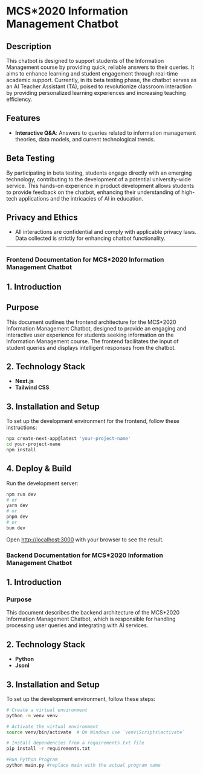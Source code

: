# MCS*2020 Information Management Chatbot

## Description
This chatbot is designed to support students of the Information Management course by providing quick, reliable answers to their queries. It aims to enhance learning and student engagement through real-time academic support. Currently, in its beta testing phase, the chatbot serves as an AI Teacher Assistant (TA), poised to revolutionize classroom interaction by providing personalized learning experiences and increasing teaching efficiency.

## Features
- **Interactive Q&A**: Answers to queries related to information management theories, data models, and current technological trends.

## Beta Testing
By participating in beta testing, students engage directly with an emerging technology, contributing to the development of a potential university-wide service. This hands-on experience in product development allows students to provide feedback on the chatbot, enhancing their understanding of high-tech applications and the intricacies of AI in education.

## Privacy and Ethics
- All interactions are confidential and comply with applicable privacy laws. Data collected is strictly for enhancing chatbot functionality.

-------------------------------------------------------------------------------------------------------------------------------------------

### Frontend Documentation for MCS*2020 Information Management Chatbot

## 1. Introduction

## Purpose
This document outlines the frontend architecture for the MCS*2020 Information Management Chatbot, designed to provide an engaging and interactive user experience for students seeking information on the Information Management course. The frontend facilitates the input of student queries and displays intelligent responses from the chatbot.

## 2. Technology Stack

- **Next.js**
- **Tailwind CSS**

## 3. Installation and Setup

To set up the development environment for the frontend, follow these instructions:

```bash
npx create-next-app@latest 'your-project-name'
cd your-project-name
npm install
```
## 4. Deploy & Build

Run the development server:

```bash
npm run dev
# or
yarn dev
# or
pnpm dev
# or
bun dev
```

Open [http://localhost:3000](http://localhost:3000) with your browser to see the result.

### Backend Documentation for MCS*2020 Information Management Chatbot

## 1. Introduction

### Purpose
This document describes the backend architecture of the MCS*2020 Information Management Chatbot, which is responsible for handling processing user queries and integrating with AI services.

## 2. Technology Stack

- **Python**
- **Jsonl**

## 3. Installation and Setup

To set up the development environment, follow these steps:

```bash
# Create a virtual environment
python -m venv venv

# Activate the virtual environment
source venv/bin/activate  # On Windows use `venv\Scripts\activate`

# Install dependencies from a requirements.txt file
pip install -r requirements.txt

#Run Python Program
python main.py #replace main with the actual program name

